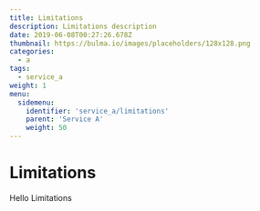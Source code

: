 ```yaml
---
title: Limitations
description: Limitations description
date: 2019-06-08T00:27:26.678Z
thumbnail: https://bulma.io/images/placeholders/128x128.png
categories:
  - a
tags:
  - service_a
weight: 1
menu:
  sidemenu:
    identifier: 'service_a/limitations'
    parent: 'Service A'
    weight: 50
---
```


# Limitations
Hello Limitations